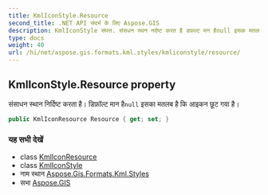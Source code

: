 ```yaml
---
title: KmlIconStyle.Resource
second_title: .NET API संदर्भ के लिए Aspose.GIS
description: KmlIconStyle संपत्त. संसधन स्थन नर्दष्ट करत है डफ़ल्ट मन हैnull इसक मतलब है क आइकन छूट गय है
type: docs
weight: 40
url: /hi/net/aspose.gis.formats.kml.styles/kmliconstyle/resource/
---
```

## KmlIconStyle.Resource property

संसाधन स्थान निर्दिष्ट करता है। डिफ़ॉल्ट मान है`null` इसका मतलब है कि आइकन छूट गया है।

```csharp
public KmlIconResource Resource { get; set; }
```

### यह सभी देखें

* class [KmlIconResource](../../kmliconresource/)
* class [KmlIconStyle](../)
* नाम स्थान [Aspose.Gis.Formats.Kml.Styles](../../kmliconstyle/)
* सभा [Aspose.GIS](../../../)


